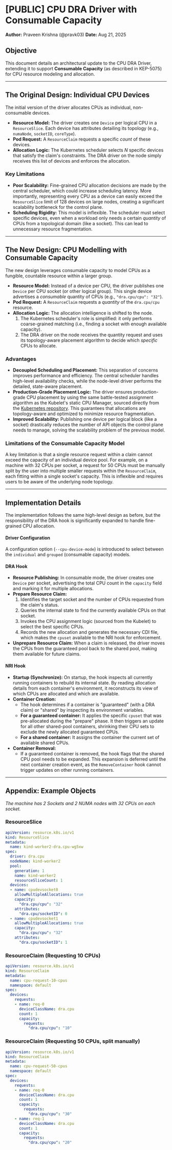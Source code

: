 # [PUBLIC] CPU DRA Driver with Consumable Capacity

**Author:** Praveen Krishna (@pravk03)
**Date:** Aug 21, 2025

## Objective

This document details an architectural update to the CPU DRA Driver, extending it to support **Consumable Capacity** (as described in KEP-5075) for CPU resource modeling and allocation.

______________________________________________________________________

## The Original Design: Individual CPU Devices

The initial version of the driver allocates CPUs as individual, non-consumable devices.

- **Resource Model:** The driver creates one `Device` per logical CPU in a `ResourceSlice`. Each device has attributes detailing its topology (e.g., `numaNode`, `socketID`, `coreType`).
- **Pod Request:** A `ResourceClaim` requests a specific *count* of these devices.
- **Allocation Logic:** The Kubernetes scheduler selects *N* specific devices that satisfy the claim's constraints. The DRA driver on the node simply receives this list of devices and enforces the allocation.

### Key Limitations

- **Poor Scalability:** Fine-grained CPU allocation decisions are made by the central scheduler, which could increase scheduling latency. More importantly, representing every CPU as a device can easily exceed the `ResourceSlice` limit of 128 devices on large nodes, creating a significant scalability bottleneck for the control plane.
- **Scheduling Rigidity:** This model is inflexible. The scheduler must select specific devices, even when a workload only needs a certain *quantity* of CPUs from a topological domain (like a socket). This can lead to unnecessary resource fragmentation.

______________________________________________________________________

## The New Design: CPU Modelling with Consumable Capacity

The new design leverages consumable capacity to model CPUs as a fungible, countable resource within a larger group.

- **Resource Model:** Instead of a device per CPU, the driver publishes one `Device` per CPU socket (or other logical group). This single device advertises a *consumable* quantity of CPUs (e.g., `"dra.cpu/cpu": "32"`).
- **Pod Request:** A `ResourceClaim` requests a *quantity* of the `dra.cpu/cpu` resource.
- **Allocation Logic:** The allocation intelligence is shifted to the node.
  1. The Kubernetes scheduler's role is simplified: it only performs coarse-grained matching (i.e., finding a socket with enough available capacity).
  1. The DRA driver on the node receives the quantity request and uses its topology-aware placement algorithm to decide which *specific* CPUs to allocate.

### Advantages

- **Decoupled Scheduling and Placement:** This separation of concerns improves performance and efficiency. The central scheduler handles high-level availability checks, while the node-level driver performs the detailed, state-aware placement.
- **Production-Grade Placement Logic:** The driver ensures production-grade CPU placement by using the same battle-tested assignment algorithm as the Kubelet's static CPU Manager, sourced directly from the [Kubernetes repository](https://github.com/kubernetes/kubernetes/blob/091f87c10bc3532041b77a783a5f832de5506dc8/pkg/kubelet/cm/cpumanager/cpu_assignment.go#L4). This guarantees that allocations are topology-aware and optimized to minimize resource fragmentation.
- **Improved Scalability:** Publishing one device per logical block (like a socket) drastically reduces the number of API objects the control plane needs to manage, solving the scalability problem of the previous model.

### Limitations of the Consumable Capacity Model

A key limitation is that a single resource request within a claim cannot exceed the capacity of an individual device pool. For example, on a machine with 32 CPUs per socket, a request for 50 CPUs must be manually split by the user into multiple smaller requests within the `ResourceClaim`, each fitting within a single socket's capacity. This is inflexible and requires users to be aware of the underlying node topology.

______________________________________________________________________

## Implementation Details

The implementation follows the same high-level design as before, but the responsibility of the DRA hook is significantly expanded to handle fine-grained CPU allocation.

#### Driver Configuration

A configuration option (`--cpu-device-mode`) is introduced to select between the `individual` and `grouped` (consumable capacity) models.

#### DRA Hook

- **Resource Publishing:** In consumable mode, the driver creates one `Device` per socket, advertising the total CPU count in the `capacity` field and marking it for multiple allocations.
- **Prepare Resource Claim:**
  1. Identifies the target socket and the number of CPUs requested from the claim's status.
  1. Queries the internal state to find the currently available CPUs on that socket.
  1. Invokes the CPU assignment logic (sourced from the Kubelet) to select the best specific CPUs.
  1. Records the new allocation and generates the necessary CDI file, which makes the `cpuset` available to the NRI hook for enforcement.
- **Unprepare Resource Claim:** When a claim is released, the driver moves the CPUs from the guaranteed pool back to the shared pool, making them available for future claims.

#### NRI Hook

- **Startup (Synchronize):** On startup, the hook inspects all currently running containers to rebuild its internal state. By reading allocation details from each container's environment, it reconstructs its view of which CPUs are allocated and which are available.
- **Container Creation:**
  - The hook determines if a container is "guaranteed" (with a DRA claim) or "shared" by inspecting its environment variables.
  - **For a guaranteed container:** It applies the specific `cpuset` that was pre-allocated during the "prepare" phase. It then triggers an update for all other shared-pool containers, shrinking their CPU sets to exclude the newly allocated guaranteed CPUs.
  - **For a shared container:** It assigns the container the current set of available shared CPUs.
- **Container Removal:**
  - If a guaranteed container is removed, the hook flags that the shared CPU pool needs to be expanded. This expansion is deferred until the next container creation event, as the `RemoveContainer` hook cannot trigger updates on other running containers.

______________________________________________________________________

## Appendix: Example Objects

*The machine has 2 Sockets and 2 NUMA nodes with 32 CPUs on each socket.*

### ResourceSlice

```yaml
apiVersion: resource.k8s.io/v1
kind: ResourceSlice
metadata:
  name: kind-worker2-dra.cpu-wg5xw
spec:
  driver: dra.cpu
  nodeName: kind-worker2
  pool:
    generation: 1
    name: kind-worker2
    resourceSliceCount: 1
  devices:
  - name: cpudevsocket0
    allowMultipleAllocations: true
    capacity:
      "dra.cpu/cpu": "32"
    attributes:
      "dra.cpu/socketID": 0
  - name: cpudevsocket1
    allowMultipleAllocations: true
    capacity:
      "dra.cpu/cpu": "32"
    attributes:
      "dra.cpu/socketID": 1
```

### ResourceClaim (Requesting 10 CPUs)

```yaml
apiVersion: resource.k8s.io/v1
kind: ResourceClaim
metadata:
  name: cpu-request-10-cpus
  namespace: default
spec:
  devices:
    requests:
    - name: req-0
      deviceClassName: dra.cpu
      count: 1
      capacity:
        requests:
          "dra.cpu/cpu": "10"
```

### ResourceClaim (Requesting 50 CPUs, split manually)

```yaml
apiVersion: resource.k8s.io/v1
kind: ResourceClaim
metadata:
  name: cpu-request-50-cpus
  namespace: default
spec:
  devices:
    requests:
    - name: req-0
      deviceClassName: dra.cpu
      count: 1
      capacity:
        requests:
          "dra.cpu/cpu": "30"
    - name: req-1
      deviceClassName: dra.cpu
      count: 1
      capacity:
        requests:
          "dra.cpu/cpu": "20"
```
